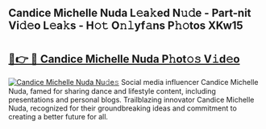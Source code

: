 ## Candice Michelle Nuda L𝚎a𝚔ed N𝚞𝚍e - Part-nit Vi𝚍𝚎o L𝚎a𝚔s - H𝚘𝚝 O𝚗𝚕yf𝚊ns P𝚑𝚘tos XKw15

# <h2><a href="http://kf82dt.oniu.top/?m=Candice+Michelle+Nuda">🔗👉 🔴 Candice Michelle Nuda P𝚑ot𝚘𝚜 V𝚒d𝚎o</a></h2>

[![Candice Michelle Nuda Nu𝚍e𝚜](https://i.imgur.com/0qMVB7G.gif)](http://kf82dt.oniu.top/?m=Candice+Michelle+Nuda)
Social media influencer Candice Michelle Nuda, famed for sharing dance and lifestyle content, including presentations and personal blogs. Trailblazing innovator Candice Michelle Nuda, recognized for their groundbreaking ideas and commitment to creating a better future for all.  
